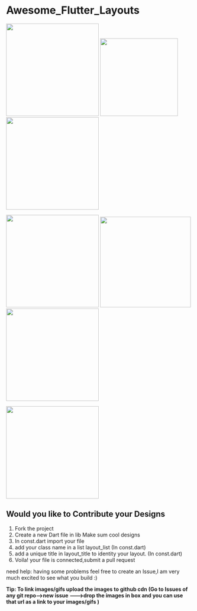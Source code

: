 # Awesome_Flutter_Layouts
 
<p float="left;padding=10px">
  <img src="https://user-images.githubusercontent.com/31410839/53930685-3c386600-40b8-11e9-893a-acb8e22d3eb7.png" width="250" />
  <img src ="https://user-images.githubusercontent.com/31410839/66274170-67c33f00-e899-11e9-8f77-bc2a987fd6b4.gif" width="210"/>
  <img src = "https://user-images.githubusercontent.com/31410839/53930581-cf24d080-40b7-11e9-8513-c7f2f9e179db.png" width="250"/>
</p>

<p float="left;padding=10px">
  <img src="https://user-images.githubusercontent.com/31410839/53999545-cc82b380-4169-11e9-884d-cfc71a711ee5.png"  width="250" />
  <img src ="https://user-images.githubusercontent.com/31410839/53999548-ce4c7700-4169-11e9-8c0d-127a6f6ce3ff.png" width="245"/>
  <img src="https://user-images.githubusercontent.com/31410839/54543309-6f85c980-49c3-11e9-8093-643e5b88c8aa.png" width="250")/> 
</p>
<p float="left;padding=10px">
 <img src="https://user-images.githubusercontent.com/31410839/74084319-f89e6700-4a93-11ea-84fb-b8b228378a29.gif" width="250"
</p>

## Would you like to Contribute your Designs

1. Fork the project
2. Create a new Dart file in lib Make sum cool designs
3. In const.dart import your file
4. add your class name in a list layout_list (In const.dart) 
5. add a unique title in layout_title to identity your layout. (In const.dart)  
6. Voila! your file is connected,submit a pull request

need help: having some problems feel free to create an Issue,I am very much excited to see what you build :)

**Tip: To link images/gifs upload the images to github cdn (Go to Issues of any git repo-->new issue --->drop the images in box  and you can use that url as a link to your images/gifs )**
